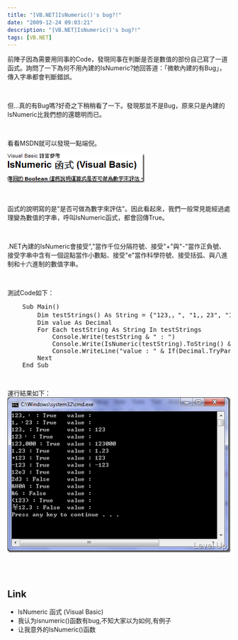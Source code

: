 ```yaml
---
title: "[VB.NET]IsNumeric()'s bug?!"
date: "2009-12-24 09:03:21"
description: "[VB.NET]IsNumeric()'s bug?!"
tags: [VB.NET]
---
```


<p>前陣子因為需要用同事的Code，發現同事在判斷是否是數值的部份自己寫了一道函式。詢問了一下為何不用內建的IsNumeric?她回答道：「微軟內建的有Bug」，傳入字串都會判斷錯誤。</p>  <p> </p>  <p>但…真的有Bug嗎?好奇之下稍稍看了一下。發現那並不是Bug，原來只是內建的IsNumeric比我們想的還聰明而已。</p>  <p> </p>  <p>看看MSDN就可以發現一點端倪。</p>  <p><img style="border-bottom: 0px; border-left: 0px; display: inline; border-top: 0px; border-right: 0px" title="image" border="0" alt="image" src="\images\posts\12647\image_thumb.png" width="310" height="66" /> </p>  <p> </p>  <p>函式的說明寫的是"是否可做為數字來評估"。因此看起來，我們一般常見能經過處理變為數值的字串，呼叫IsNumeric函式，都會回傳True。</p>  <p> </p>  <p>.NET內建的IsNumeric會接受","當作千位分隔符號、接受"+"與"-"當作正負號、接受字串中含有一個逗點當作小數點、接受"e"當作科學符號、接受括弧、與八進制和十六進制的數值字串。</p>  <p> </p>  <p>測試Code如下：    <br /></p>  <div style="padding-bottom: 0px; margin: 0px; padding-left: 0px; padding-right: 0px; display: inline; float: none; padding-top: 0px" id="scid:812469c5-0cb0-4c63-8c15-c81123a09de7:6cbdf2d3-e1ee-43f9-866b-83fb7cd7f7e9" class="wlWriterEditableSmartContent"><pre name="code" class="c#:nocontrols">    Sub Main()
        Dim testStrings() As String = {"123,，", "1,，23", "123,", "123，", "123,000", "1.23", "+123", "-123", "12e3", "2d3", "&amp;H0A", "&amp;6", "(123)", "￥12.3"}
        Dim value As Decimal
        For Each testString As String In testStrings
            Console.Write(testString &amp; " : ")
            Console.Write(IsNumeric(testString).ToString() &amp; vbTab)
            Console.WriteLine("value : " &amp; If(Decimal.TryParse(testString, value), value.ToString, String.Empty))
        Next
    End Sub</pre></div>

<p />

<p />

<p />

<p> </p>

<p>運行結果如下： 
  <br /><img style="border-right-width: 0px; display: inline; border-top-width: 0px; border-bottom-width: 0px; border-left-width: 0px" title="image" border="0" alt="image" src="\images\posts\12647\image_thumb_1.png" width="513" height="351" />   </p>

<p> </p>

<h2>Link</h2>

<ul>
  <li>IsNumeric 函式 (Visual Basic) </li>

  <li>我认为isnumeric()函数有bug,不知大家以为如何,有例子 </li>

  <li>让我意外的IsNumeric()函数 </li>
</ul>
